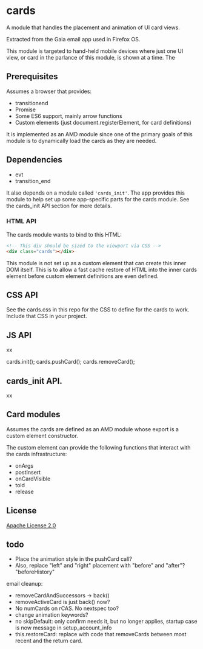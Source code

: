 # cards

A module that handles the placement and animation of UI card views.

Extracted from the Gaia email app used in Firefox OS.

This module is targeted to hand-held mobile devices where just one UI view, or
card in the parlance of this module, is shown at a time. The

## Prerequisites

Assumes a browser that provides:

* transitionend
* Promise
* Some ES6 support, mainly arrow functions
* Custom elements (just document.registerElement, for card definitions)

It is implemented as an AMD module since one of the primary goals of this module
is to dynamically load the cards as they are needed.

## Dependencies

* evt
* transition_end

It also depends on a module called ```'cards_init'```. The app provides this
module to help set up some app-specific parts for the cards module. See the
cards_init API section for more details.

### HTML API

The cards module wants to bind to this HTML:

```html
<!-- This div should be sized to the viewport via CSS -->
<div class="cards"></div>
```

This module is not set up as a custom element that can create this inner DOM
itself. This is to allow a fast cache restore of HTML into the inner cards
element before custom element definitions are even defined.

## CSS API

See the cards.css in this repo for the CSS to define for the cards to work.
Include that CSS in your project.

## JS API

xx

cards.init();
cards.pushCard();
cards.removeCard();

## cards_init API.

xx

## Card modules

Assumes the cards are defined as an AMD module whose export is a custom element
constructor.

The custom element can provide the following functions that interact with the
cards infrastructure:

* onArgs
* postInsert
* onCardVisible
* told
* release

## License

[Apache License 2.0](http://www.apache.org/licenses/LICENSE-2.0)


## todo

* Place the animation style in the pushCard call?
* Also, replace "left" and "right" placement with "before" and "after"? "beforeHistory"

email cleanup:

* removeCardAndSuccessors -> back()
* removeActiveCard is just back() now?
* No numCards on rCAS. No nextspec too?
* change animation keywords?
* no skipDefault: only confirm needs it, but no longer applies, startup case is now message in setup_account_info
* this.restoreCard: replace with code that removeCards between most recent and
  the return card.



